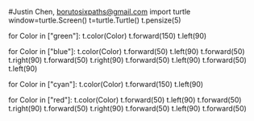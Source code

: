 #Justin Chen, borutosixpaths@gmail.com
import turtle
window=turtle.Screen()
t=turtle.Turtle()
t.pensize(5)

for Color in ["green"]:
    t.color(Color)
    t.forward(150)
    t.left(90)

for Color in ["blue"]:
    t.color(Color)
    t.forward(50)
    t.left(90)
    t.forward(50)
    t.right(90)
    t.forward(50)
    t.right(90)
    t.forward(50)
    t.left(90)
    t.forward(50)
    t.left(90)

for Color in ["cyan"]:
    t.color(Color)
    t.forward(150)
    t.left(90)

for Color in ["red"]:
    t.color(Color)
    t.forward(50)
    t.left(90)
    t.forward(50)
    t.right(90)
    t.forward(50)
    t.right(90)
    t.forward(50)
    t.left(90)
    t.forward(50)

